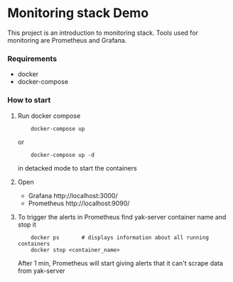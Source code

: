 # Monitoring stack Demo

This project is an introduction to monitoring stack.
Tools used for monitoring are Prometheus and Grafana.

### Requirements

* docker
* docker-compose

### How to start

1.  Run docker compose
    ```
        docker-compose up
    ```
    or
    ```
        docker-compose up -d
    ```
    in detacked mode to start the containers

2.  Open
    * Grafana http://localhost:3000/
    * Prometheus http://localhost:9090/

3.  To trigger the alerts in Prometheus find yak-server container name and stop it
    ```
        docker ps       # displays information about all running containers
        docker stop <container_name>
    ```
    After 1 min, Prometheus will start giving alerts that it can't scrape data from yak-server

